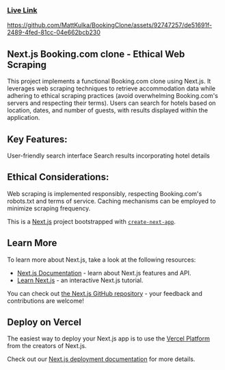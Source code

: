 ### [Live Link](https://bookingclone-sqde.onrender.com/)
https://github.com/MattKulka/BookingClone/assets/92747257/de51691f-2489-4fed-81cc-04e662bcb230

## Next.js Booking.com clone - Ethical Web Scraping





This project implements a functional Booking.com clone using Next.js. It leverages web scraping techniques to retrieve accommodation data while adhering to ethical scraping practices (avoid overwhelming Booking.com's servers and respecting their terms). Users can search for hotels based on location, dates, and number of guests, with results displayed within the application.

## Key Features:

User-friendly search interface
Search results incorporating hotel details

## Ethical Considerations:

Web scraping is implemented responsibly, respecting Booking.com's robots.txt and terms of service.
Caching mechanisms can be employed to minimize scraping frequency.


This is a [Next.js](https://nextjs.org/) project bootstrapped with [`create-next-app`](https://github.com/vercel/next.js/tree/canary/packages/create-next-app).

## Learn More

To learn more about Next.js, take a look at the following resources:

- [Next.js Documentation](https://nextjs.org/docs) - learn about Next.js features and API.
- [Learn Next.js](https://nextjs.org/learn) - an interactive Next.js tutorial.

You can check out [the Next.js GitHub repository](https://github.com/vercel/next.js/) - your feedback and contributions are welcome!

## Deploy on Vercel

The easiest way to deploy your Next.js app is to use the [Vercel Platform](https://vercel.com/new?utm_medium=default-template&filter=next.js&utm_source=create-next-app&utm_campaign=create-next-app-readme) from the creators of Next.js.

Check out our [Next.js deployment documentation](https://nextjs.org/docs/deployment) for more details.
